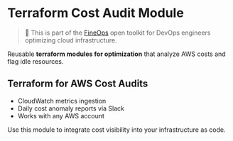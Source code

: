 # Terraform Cost Audit Module

> 🔎 This is part of the [FineOps](../README.md) open toolkit for DevOps engineers optimizing cloud infrastructure.

Reusable **terraform modules for optimization** that analyze AWS costs and flag idle resources.

## Terraform for AWS Cost Audits
- CloudWatch metrics ingestion
- Daily cost anomaly reports via Slack
- Works with any AWS account

Use this module to integrate cost visibility into your infrastructure as code.
